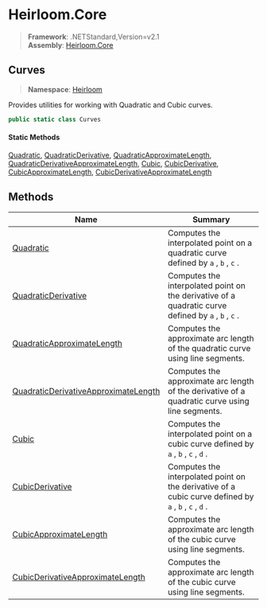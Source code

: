 # Heirloom.Core

> **Framework**: .NETStandard,Version=v2.1  
> **Assembly**: [Heirloom.Core][0]  

## Curves

> **Namespace**: [Heirloom][0]  

Provides utilities for working with Quadratic and Cubic curves.

```cs
public static class Curves
```

#### Static Methods

[Quadratic][1], [QuadraticDerivative][2], [QuadraticApproximateLength][3], [QuadraticDerivativeApproximateLength][4], [Cubic][5], [CubicDerivative][6], [CubicApproximateLength][7], [CubicDerivativeApproximateLength][8]

## Methods

| Name                                      | Summary                                                                                               |
|-------------------------------------------|-------------------------------------------------------------------------------------------------------|
| [Quadratic][1]                            | Computes the interpolated point on a quadratic curve defined by `a` , `b` , `c` .                     |
| [QuadraticDerivative][2]                  | Computes the interpolated point on the derivative of a quadratic curve defined by `a` , `b` , `c` .   |
| [QuadraticApproximateLength][3]           | Computes the approximate arc length of the quadratic curve using line segments.                       |
| [QuadraticDerivativeApproximateLength][4] | Computes the approximate arc length of the derivative of a quadratic curve using line segments.       |
| [Cubic][5]                                | Computes the interpolated point on a cubic curve defined by `a` , `b` , `c` , `d` .                   |
| [CubicDerivative][6]                      | Computes the interpolated point on the derivative of a cubic curve defined by `a` , `b` , `c` , `d` . |
| [CubicApproximateLength][7]               | Computes the approximate arc length of the cubic curve using line segments.                           |
| [CubicDerivativeApproximateLength][8]     | Computes the approximate arc length of the cubic curve using line segments.                           |

[0]: ../../Heirloom.Core.md
[1]: Curves/Quadratic.md
[2]: Curves/QuadraticDerivative.md
[3]: Curves/QuadraticApproximateLength.md
[4]: Curves/QuadraticDerivativeApproximateLength.md
[5]: Curves/Cubic.md
[6]: Curves/CubicDerivative.md
[7]: Curves/CubicApproximateLength.md
[8]: Curves/CubicDerivativeApproximateLength.md
